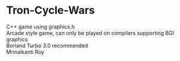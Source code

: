 # Tron-Cycle-Wars  
C++ game using graphics.h  
Arcade style game, can only be played on compilers supporting BGI graphics  
Borland Turbo 3.0 recommended  
Mrinalkanti Roy
